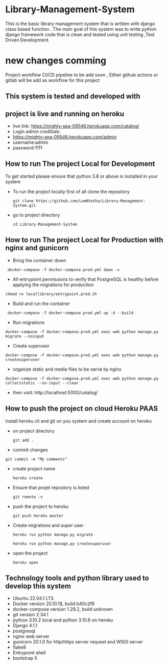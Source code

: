 # Library-Management-System
This is the basic library management system that is written with django class based function . The main goal of this system was to write  python django framework code that is clean and tested using  unit testing ,Test Driven Development.
# new changes comming
Project workflow CI/CD pipeline to be add soon , Either github actions or gitlab will be add as workflow for this project 
## This system is tested and developed with
## project is live and running on heroku
- live link: https://mighty-sea-09546.herokuapp.com/catalog/
- Login admin creditials:
- https://mighty-sea-09546.herokuapp.com/admin
- username:admin
- password:1111
## How to run The project Local for Development

To get started please ensure that python 3.8 or above is installed in your system


- To run the project locally first of all clone the repository 
  ```
  git clone https://github.com/LomNtetha/Library-Management-System.git
  ```
- go to project directory
  ```
  cd Library-Management-System
  ```
## How to run The project Local for Production with nginx and gunicorn
- Bring the container down
 ```
  docker-compose -f docker-compose.prod.yml down -v
  ```
- All entrypoint permissions to verify that PostgreSQL is healthy before applying the migrations for production
 ```
 chmod +x locallibrary/entrypoint.prod.sh
 ```
- Build and run the container 
 ```
  docker-compose -f docker-compose.prod.yml up -d --build
  ```
- Run migrations
 ```
 docker-compose -f docker-compose.prod.yml exec web python manage.py migrate --noinput
 ```
- Create superuser
 ```
 docker-compose -f docker-compose.prod.yml exec web python manage.py createsuperuser
 ```
- organize static and media files to be serve by nginx
 ```
 docker-compose -f docker-compose.prod.yml exec web python manage.py collectstatic --no-input --clear
 ```
- then visit: http://localhost:5000/catalog/

## How to push the project on cloud Heroku PAAS

install heroku cli and git on you system and create  account on heroku

- on project directory
  ```
  git add .
  ```

  
- commit changes
 ```
 git commit -m "My comments"
 ```
     
- create project name
  ```
  heroku create
  ```

- Ensure that projet repostory is listed
  ```
  git remote -v
  ```

- push the project to heroku
  ```
  git push heroku master
  ```

- Create migrations and super user
  ```
  heroku run python manage.py migrate
  ```

  ```
  heroku run python manage.py createsuperuser
  ```

- open the project
  ```
  heroku open
  ```

## Technology tools and python library used to develop this system
- Ubuntu 22.04.1 LTS
- Docker version 20.10.18, build b40c2f6
- docker-compose version 1.29.2, build unknown
- git version 2.34.1
- python 3.10.2 local and python 3.10.6 on heroku
- Django 4.1.1
- postgresql
- nginx web server
- gunicorn 20.1.0 for http/https server request and WSGI server
- flake8
- Entrypoint shell
- bootstrap 5

 

